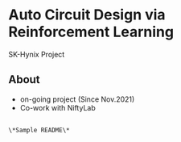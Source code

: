 # Auto Circuit Design via Reinforcement Learning
SK-Hynix Project

## About 
- on-going project (Since Nov.2021) 
- Co-work with NiftyLab

## 

`\*Sample README\*`
